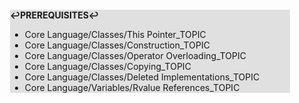 <div style="margin:2em; background-color: #e0e0e0;">

<strong>↩PREREQUISITES↩</strong>

 * Core Language/Classes/This Pointer_TOPIC
 * Core Language/Classes/Construction_TOPIC
 * Core Language/Classes/Operator Overloading_TOPIC
 * Core Language/Classes/Copying_TOPIC
 * Core Language/Classes/Deleted Implementations_TOPIC
 * Core Language/Variables/Rvalue References_TOPIC

</div>

